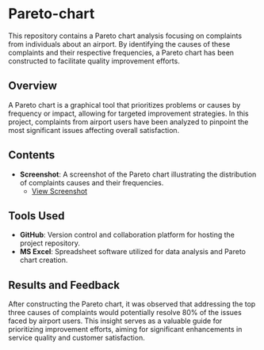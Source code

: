 # Pareto-chart

This repository contains a Pareto chart analysis focusing on complaints from individuals about an airport. By identifying the causes of these complaints and their respective frequencies, a Pareto chart has been constructed to facilitate quality improvement efforts.

## Overview
A Pareto chart is a graphical tool that prioritizes problems or causes by frequency or impact, allowing for targeted improvement strategies. In this project, complaints from airport users have been analyzed to pinpoint the most significant issues affecting overall satisfaction.

## Contents
- **Screenshot**: A screenshot of the Pareto chart illustrating the distribution of complaints causes and their frequencies.
  - [View Screenshot](https://github.com/Vanshika3114/Pareto-chart/blob/main/image_2024-02-09_22-12-21_Pareto%20Chart.png)

## Tools Used
- **GitHub**: Version control and collaboration platform for hosting the project repository.
- **MS Excel**: Spreadsheet software utilized for data analysis and Pareto chart creation.

## Results and Feedback
After constructing the Pareto chart, it was observed that addressing the top three causes of complaints would potentially resolve 80% of the issues faced by airport users. This insight serves as a valuable guide for prioritizing improvement efforts, aiming for significant enhancements in service quality and customer satisfaction.

